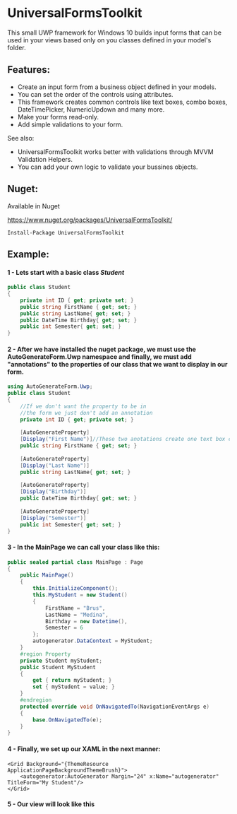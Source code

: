 # UniversalFormsToolkit

This small UWP framework for Windows 10 builds input forms that can be used in your views based only on you classes defined in your model's folder. 


## Features: 

- Create an input form from a business object defined in your models.
- You can set the order of the controls using attributes.
- This framework creates common controls like text boxes, combo boxes, DateTimePicker, NumericUpdown and many more.
- Make your forms read-only.
- Add simple validations to your form.

See also:

- UniversalFormsToolkit works better with validations through MVVM Validation Helpers.
- You can add  your own logic to validate your bussines objects.

## Nuget:

Available in Nuget

https://www.nuget.org/packages/UniversalFormsToolkit/

    Install-Package UniversalFormsToolkit 


## Example:

#### 1 - Lets start with a basic class *Student*

```csharp
public class Student 
{
    private int ID { get; private set; }
    public string FirstName { get; set; }
    public string LastName{ get; set; }
    public DateTime Birthday{ get; set; }
    public int Semester{ get; set; }
}
```        

#### 2 - After we have installed the nuget package, we must use the AutoGenerateForm.Uwp namespace and finally, we must add "annotations" to the properties of our class that we want to display in our form.

```csharp
using AutoGenerateForm.Uwp;
public class Student 
{
    //If we don't want the property to be in 
    //the form we just don't add an annotation
    private int ID { get; private set; }
    
    [AutoGenerateProperty]
    [Display("First Name")]//These two anotations create one text box called "First Name"
    public string FirstName { get; set; }
    
    [AutoGenerateProperty]
    [Display("Last Name")]
    public string LastName{ get; set; }
    
    [AutoGenerateProperty]
    [Display("Birthday")]
    public DateTime Birthday{ get; set; }
    
    [AutoGenerateProperty]
    [Display("Semester")]
    public int Semester{ get; set; }
}
```

#### 3 - In the MainPage we can call your class like this:

```csharp
public sealed partial class MainPage : Page
{
    public MainPage()
    {
        this.InitializeComponent();
        this.MyStudent = new Student()
        {
            FirstName = "Brus",
            LastName = "Medina",
            Birthday = new Datetime(),
            Semester = 6
        };
        autogenerator.DataContext = MyStudent;
    }
    #region Property
    private Student myStudent;
    public Student MyStudent
    {
        get { return myStudent; }
        set { myStudent = value; }
    }
    #endregion
    protected override void OnNavigatedTo(NavigationEventArgs e)
    {
        base.OnNavigatedTo(e);
    }
}
```
#### 4 - Finally, we set up our XAML in the next manner:

```xaml
<Grid Background="{ThemeResource ApplicationPageBackgroundThemeBrush}">
    <autogenerator:AutoGenerator Margin="24" x:Name="autogenerator"   TitleForm="My Student"/>
</Grid>
```

#### 5 - Our view will look like this